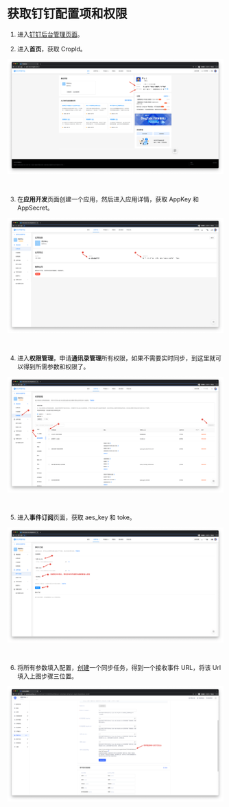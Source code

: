 # 获取钉钉配置项和权限

<LastUpdated/>

1. 进入[钉钉后台管理页面](https://open-dev.dingtalk.com/#/)。

2. 进入**首页**，获取 CropId。

![](../../images/ding-1.png)

<br/>

3. 在**应用开发**页面创建一个应用，然后进入应用详情，获取 AppKey 和 AppSecret。

![](../../images/ding-2.png)

<br/>

4. 进入**权限管理**，申请**通讯录管理**所有权限，如果不需要实时同步，到这里就可以得到所需参数和权限了。

![](../../images/ding-3.png)

<br/>

5. 进入**事件订阅**页面，获取 aes_key 和 toke。

![](../../images/ding-4.png)

<br/>

6. 将所有参数填入配置，[创建](/guides/sync-new/create-sync-new/README.md)一个同步任务，得到一个接收事件 URL，将该 Url 填入上图步骤三位置。

![](../../images/ding-5.png)

<br/>
